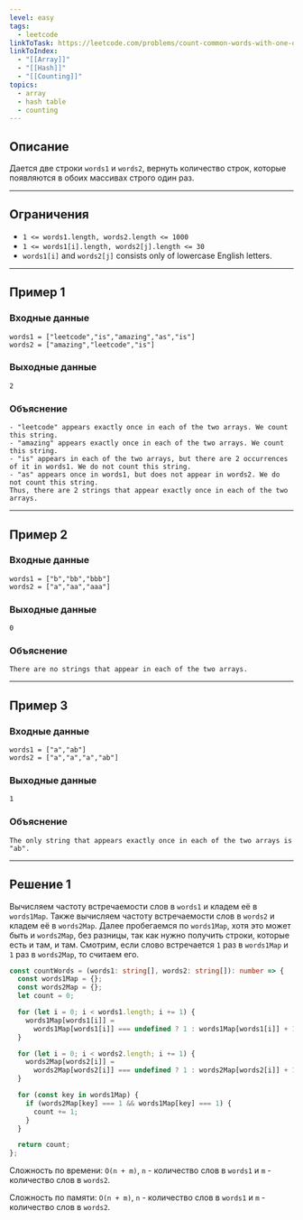 ```yaml
---
level: easy
tags:
  - leetcode
linkToTask: https://leetcode.com/problems/count-common-words-with-one-occurrence/description/
linkToIndex:
  - "[[Array]]"
  - "[[Hash]]"
  - "[[Counting]]"
topics:
  - array
  - hash table
  - counting
---
```

## Описание

Дается две строки `words1` и `words2`, вернуть количество строк, которые появляются в обоих массивах строго один раз.

---
## Ограничения

- `1 <= words1.length, words2.length <= 1000`
- `1 <= words1[i].length, words2[j].length <= 30`
- `words1[i]` and `words2[j]` consists only of lowercase English letters.

---
## Пример 1

### Входные данные

```
words1 = ["leetcode","is","amazing","as","is"]
words2 = ["amazing","leetcode","is"]
```
### Выходные данные

```
2
```
### Объяснение

```
- "leetcode" appears exactly once in each of the two arrays. We count this string.
- "amazing" appears exactly once in each of the two arrays. We count this string.
- "is" appears in each of the two arrays, but there are 2 occurrences of it in words1. We do not count this string.
- "as" appears once in words1, but does not appear in words2. We do not count this string.
Thus, there are 2 strings that appear exactly once in each of the two arrays.
```

---
## Пример 2

### Входные данные

```
words1 = ["b","bb","bbb"]
words2 = ["a","aa","aaa"]
```
### Выходные данные

```
0
```
### Объяснение

```
There are no strings that appear in each of the two arrays.
```

---
## Пример 3

### Входные данные

```
words1 = ["a","ab"]
words2 = ["a","a","a","ab"]
```
### Выходные данные

```
1
```
### Объяснение

```
The only string that appears exactly once in each of the two arrays is "ab".
```

---


## Решение 1

Вычисляем частоту встречаемости слов в `words1` и кладем её в `words1Map`.
Также вычисляем частоту встречаемости слов в `words2` и кладем её в `words2Map`.
Далее пробегаемся по `words1Map`, хотя это может быть и `words2Map`, без разницы, так как нужно получить строки, которые есть и там, и там.
Смотрим, если слово встречается `1` раз в `words1Map` и `1` раз в `words2Map`, то считаем его.

```typescript
const countWords = (words1: string[], words2: string[]): number => {
  const words1Map = {};
  const words2Map = {};
  let count = 0;

  for (let i = 0; i < words1.length; i += 1) {
    words1Map[words1[i]] =
      words1Map[words1[i]] === undefined ? 1 : words1Map[words1[i]] + 1;
  }

  for (let i = 0; i < words2.length; i += 1) {
    words2Map[words2[i]] =
      words2Map[words2[i]] === undefined ? 1 : words2Map[words2[i]] + 1;
  }

  for (const key in words1Map) {
    if (words2Map[key] === 1 && words1Map[key] === 1) {
      count += 1;
    }
  }

  return count;
};
```

Сложность по времени: `O(n + m)`, `n` - количество слов в `words1` и `m` - количество слов в `words2`.

Сложность по памяти: `O(n + m)`, `n` - количество слов в `words1` и `m` - количество слов в `words2`.